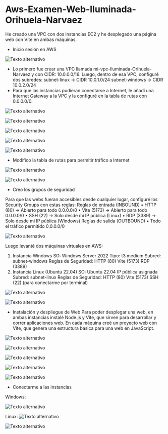 # Aws-Examen-Web-Iluminada-Orihuela-Narvaez

He creado una VPC con dos instancias EC2 y he desplegado una página web con Vite en ambas máquinas.

- Inicio sesión en AWS

![Texto alternativo](./img/Picture1.png)

- Lo primero fue crear una VPC llamada mi-vpc-Iluminada-Orihuela-Narvaez y con CIDR: 10.0.0.0/16. Luego, dentro de esa VPC, configuré dos subredes:
subnet-linux → CIDR 10.0.1.0/24
subnet-windows → CIDR 10.0.2.0/24
- Para que las instancias pudieran conectarse a Internet, le añadí una Internet Gateway a la VPC y la configuré en la tabla de rutas con 0.0.0.0/0.

![Texto alternativo](./img/Picture2.png)

![Texto alternativo](./img/Picture3.png)

![Texto alternativo](./img/Picture4.png)

![Texto alternativo](./img/Picture5.png)

![Texto alternativo](./img/Picture6.png)

- Modifico la tabla de rutas para permitir tráfico a Internet

![Texto alternativo](./img/Picture7.png)

![Texto alternativo](./img/Picture8.png)

- Creo los grupos de seguridad

Para que las webs fueran accesibles desde cualquier lugar, configuré los Security Groups con estas reglas:
Reglas de entrada (INBOUND)
•	HTTP (80) → Abierto para todo 0.0.0.0/0
•	Vite (5173) → Abierto para todo 0.0.0.0/0
•	SSH (22) → Solo desde mi IP pública (Linux)
•	RDP (3389) → Solo desde mi IP pública (Windows)
Reglas de salida (OUTBOUND)
•	Todo el tráfico permitido 0.0.0.0/0

![Texto alternativo](./img/Picture9.png)

Luego levanté dos máquinas virtuales en AWS:
1.	Instancia Windows
SO: Windows Server 2022
Tipo: t3.medium
Subred: subnet-windows
Reglas de Seguridad: 
  HTTP (80)
  Vite (5173)
  RDP (3389) 
2.	Instancia Linux (Ubuntu 22.04)
SO: Ubuntu 22.04
IP pública asignada
Subred: subnet-linux
Reglas de Seguridad: 
  HTTP (80)
  Vite (5173)
  SSH (22) (para conectarme por terminal)

![Texto alternativo](./img/Picture10.png)

![Texto alternativo](./img/Picture11.png)

- Instalación y despliegue de Web
Para poder desplegar una web, en ambas instancias instalé Node.js y Vite, que sirven para desarrollar y correr aplicaciones web.
En cada máquina creé un proyecto web con Vite, que genera una estructura básica para una web en JavaScript.

![Texto alternativo](./img/Picture12.png)

![Texto alternativo](./img/Picture13.png)

![Texto alternativo](./img/Picture14.png)

![Texto alternativo](./img/Picture15.png)

![Texto alternativo](./img/Picture16.png)

- Conectarme a las instancias

Windows:

![Texto alternativo](./img/Picture17.png)

Linux:
![Texto alternativo](./img/Picture18.png)

![Texto alternativo](./img/Picture19.png)
